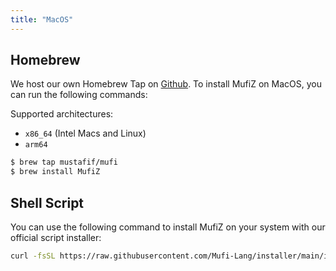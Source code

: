 ```yaml
---
title: "MacOS"
---
```


## Homebrew
We host our own Homebrew Tap on [Github](https://github.com/Mustafif/homebrew-mufi).
To install MufiZ on MacOS, you can run the following commands:

Supported architectures:
- `x86_64` (Intel Macs and Linux)
- `arm64`

```bash
$ brew tap mustafif/mufi
$ brew install MufiZ
```

## Shell Script

You can use the following command to install MufiZ on your system with our official script installer:

```bash
curl -fsSL https://raw.githubusercontent.com/Mufi-Lang/installer/main/installer.sh | sudo sh
```

